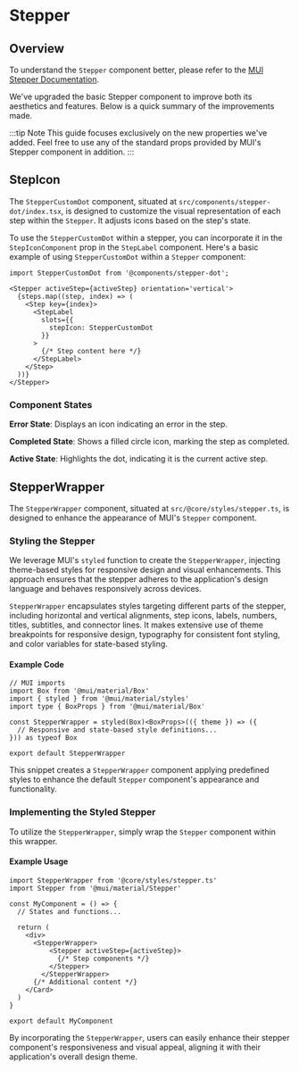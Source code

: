# Stepper

## Overview

To understand the `Stepper` component better, please refer to the [MUI Stepper Documentation](https://mui.com/material-ui/react-stepper/).

We've upgraded the basic Stepper component to improve both its aesthetics and features. Below is a quick summary of the improvements made.

:::tip Note
This guide focuses exclusively on the new properties we've added. Feel free to use any of the standard props provided by MUI's Stepper component in addition.
:::

## StepIcon

The `StepperCustomDot` component, situated at `src/components/stepper-dot/index.tsx`, is designed to customize the visual representation of each step within the `Stepper`. It adjusts icons based on the step's state.

To use the `StepperCustomDot` within a stepper, you can incorporate it in the `StepIconComponent` prop in the `StepLabel`  component. Here's a basic example of using `StepperCustomDot` within a `Stepper` component:

```tsx
import StepperCustomDot from '@components/stepper-dot';

<Stepper activeStep={activeStep} orientation='vertical'>
  {steps.map((step, index) => (
    <Step key={index}>
      <StepLabel
        slots={{
          stepIcon: StepperCustomDot
        }}
      >
        {/* Step content here */}
      </StepLabel>
    </Step>
  ))}
</Stepper>

```

### Component States

**Error State**: Displays an icon indicating an error in the step.

**Completed State**: Shows a filled circle icon, marking the step as completed.

**Active State**: Highlights the dot, indicating it is the current active step.

## StepperWrapper

The `StepperWrapper` component, situated at `src/@core/styles/stepper.ts`, is designed to enhance the appearance of MUI's `Stepper` component.

### Styling the Stepper

We leverage MUI's `styled` function to create the `StepperWrapper`, injecting theme-based styles for responsive design and visual enhancements. This approach ensures that the stepper adheres to the application's design language and behaves responsively across devices.

`StepperWrapper` encapsulates styles targeting different parts of the stepper, including horizontal and vertical alignments, step icons, labels, numbers, titles, subtitles, and connector lines. It makes extensive use of theme breakpoints for responsive design, typography for consistent font styling, and color variables for state-based styling.

#### Example Code

```tsx
// MUI imports
import Box from '@mui/material/Box'
import { styled } from '@mui/material/styles'
import type { BoxProps } from '@mui/material/Box'

const StepperWrapper = styled(Box)<BoxProps>(({ theme }) => ({
  // Responsive and state-based style definitions...
})) as typeof Box

export default StepperWrapper
```

This snippet creates a `StepperWrapper` component applying predefined styles to enhance the default `Stepper` component's appearance and functionality.

### Implementing the Styled Stepper

To utilize the `StepperWrapper`, simply wrap the `Stepper` component within this wrapper.

#### Example Usage

```tsx
import StepperWrapper from '@core/styles/stepper.ts'
import Stepper from '@mui/material/Stepper'

const MyComponent = () => {
  // States and functions...
  
  return (
    <div>
      <StepperWrapper>
          <Stepper activeStep={activeStep}>
            {/* Step components */}
          </Stepper>
        </StepperWrapper>
      {/* Additional content */}
    </Card>
  )
}

export default MyComponent
```

By incorporating the `StepperWrapper`, users can easily enhance their stepper component's responsiveness and visual appeal, aligning it with their application's overall design theme.